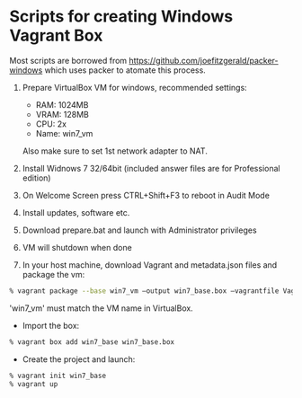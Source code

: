 Scripts for creating Windows Vagrant Box
========================================

Most scripts are borrowed from https://github.com/joefitzgerald/packer-windows
which uses packer to atomate this process.

1. Prepare VirtualBox VM for windows, recommended settings:
    * RAM: 1024MB
    * VRAM: 128MB
    * CPU: 2x
    * Name: win7_vm

    Also make sure to set 1st network adapter to NAT.

2. Install Widnows 7 32/64bit (included answer files are for Professional edition)
3. On Welcome Screen press CTRL+Shift+F3 to reboot in Audit Mode
4. Install updates, software etc.
5. Download prepare.bat and launch with Administrator privileges
6. VM will shutdown when done
7. In your host machine, download Vagrant and metadata.json files and package the vm:

```bash
% vagrant package --base win7_vm —output win7_base.box —vagrantfile Vagrantfile —include metadata.json
```

'win7_vm' must match the VM name in VirtualBox.

* Import the box:

```bash
% vagrant box add win7_base win7_base.box
```

* Create the project and launch:

```bash
% vagrant init win7_base
% vagrant up
```
